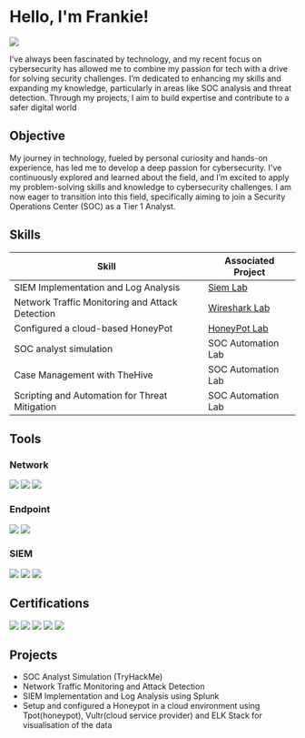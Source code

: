# Hello, I'm Frankie!
<a href="https://linkedin.com"><img src="https://img.shields.io/badge/-LinkedIn-0072b1?&style=for-the-badge&logo=linkedin&logoColor=white" /></a>


I’ve always been fascinated by technology, and my recent focus on cybersecurity has allowed me to combine my passion for tech with a drive for solving security challenges. I’m dedicated to enhancing my skills and expanding my knowledge, particularly in areas like SOC analysis and threat detection. Through my projects, I aim to build expertise and contribute to a safer digital world

## Objective

My journey in technology, fueled by personal curiosity and hands-on experience, has led me to develop a deep passion for cybersecurity. I've continuously explored and learned about the field, and I’m excited to apply my problem-solving skills and knowledge to cybersecurity challenges. I am now eager to transition into this field, specifically aiming to join a Security Operations Center (SOC) as a Tier 1 Analyst.

## Skills

| Skill                                         | Associated Project         |
|-----------------------------------------------|----------------------------|
| SIEM Implementation and Log Analysis          | <a href="https://github.com/Frankie-Manzi/SIEM-Implementation-and-Log-Analysis/tree/main"> Siem Lab</a>|
| Network Traffic Monitoring and Attack Detection | <a href="https://github.com/Frankie-Manzi/WireShark/blob/main/README.md">Wireshark Lab</a>|
| Configured a cloud-based HoneyPot        | <a href="https://github.com/Frankie-Manzi/HoneyPot/tree/main"> HoneyPot Lab</a>|
| SOC analyst simulation      | SOC Automation Lab|
| Case Management with TheHive                  | SOC Automation Lab|
| Scripting and Automation for Threat Mitigation | SOC Automation Lab|

## Tools

### Network
<div>
    <img src="https://img.shields.io/badge/-Wireshark-1679A7?&style=for-the-badge&logo=Wireshark&logoColor=white" />
    <img src="https://img.shields.io/badge/-Suricata-EF3B2D?&style=for-the-badge&logo=Suricata&logoColor=white" />
    <img src="https://img.shields.io/badge/-Zeek-777BB4?&style=for-the-badge&logo=Zeek&logoColor=white" />
</div>

### Endpoint
<div>
    <img src="https://img.shields.io/badge/-Microsoft_Defender_for_Endpoint-00A4EF?&style=for-the-badge&logo=Microsoft&logoColor=white" />
    <img src="https://img.shields.io/badge/-Velociraptor-4B275F?&style=for-the-badge&logo=Velociraptor&logoColor=white" />
</div>

### SIEM
<div>
    <img src="https://img.shields.io/badge/-Microsoft_Sentinel-0078D4?&style=for-the-badge&logo=Microsoft&logoColor=white" />
    <img src="https://img.shields.io/badge/-Splunk-000000?&style=for-the-badge&logo=Splunk&logoColor=white" />
    <img src="https://img.shields.io/badge/-Elastic-005571?&style=for-the-badge&logo=Elastic&logoColor=white" />
</div>

## Certifications
<div>
<img src="https://img.shields.io/badge/-Security%2B-FF0000?&style=for-the-badge&logo=CompTIA&logoColor=white" />
<img src="https://img.shields.io/badge/-Network%2B-007ACC?&style=for-the-badge&logo=CompTIA&logoColor=white" />
<img src="https://img.shields.io/badge/-A%2B-4D4D4D?&style=for-the-badge&logo=CompTIA&logoColor=white" />
<img src="https://img.shields.io/badge/-CDSA-006400?&style=for-the-badge&logoColor=white" />
<img src="https://img.shields.io/badge/-CCD-000080?&style=for-the-badge&logoColor=white" />
</div>

## Projects
- SOC Analyst Simulation (TryHackMe)
- Network Traffic Monitoring and Attack Detection
- SIEM Implementation and Log Analysis using Splunk
- Setup and configured a Honeypot in a cloud environment using Tpot(honeypot), Vultr(cloud service provider) and ELK Stack for visualisation of the data
